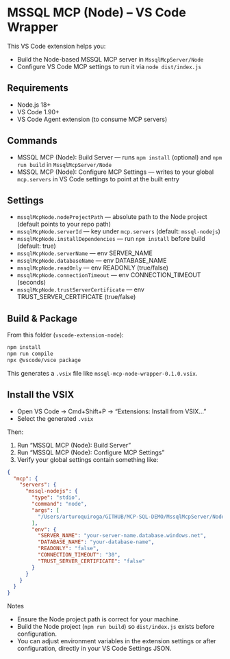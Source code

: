 # MSSQL MCP (Node) – VS Code Wrapper

This VS Code extension helps you:
- Build the Node-based MSSQL MCP server in `MssqlMcpServer/Node`
- Configure VS Code MCP settings to run it via `node dist/index.js`

## Requirements
- Node.js 18+
- VS Code 1.90+
- VS Code Agent extension (to consume MCP servers)

## Commands
- MSSQL MCP (Node): Build Server — runs `npm install` (optional) and `npm run build` in `MssqlMcpServer/Node`
- MSSQL MCP (Node): Configure MCP Settings — writes to your global `mcp.servers` in VS Code settings to point at the built entry

## Settings
- `mssqlMcpNode.nodeProjectPath` — absolute path to the Node project (default points to your repo path)
- `mssqlMcpNode.serverId` — key under `mcp.servers` (default: `mssql-nodejs`)
- `mssqlMcpNode.installDependencies` — run `npm install` before build (default: true)
- `mssqlMcpNode.serverName` — env SERVER_NAME
- `mssqlMcpNode.databaseName` — env DATABASE_NAME
- `mssqlMcpNode.readOnly` — env READONLY (true/false)
- `mssqlMcpNode.connectionTimeout` — env CONNECTION_TIMEOUT (seconds)
- `mssqlMcpNode.trustServerCertificate` — env TRUST_SERVER_CERTIFICATE (true/false)

## Build & Package
From this folder (`vscode-extension-node`):

```bash
npm install
npm run compile
npx @vscode/vsce package
```

This generates a `.vsix` file like `mssql-mcp-node-wrapper-0.1.0.vsix`.

## Install the VSIX
- Open VS Code → Cmd+Shift+P → “Extensions: Install from VSIX…”
- Select the generated `.vsix`

Then:
1) Run “MSSQL MCP (Node): Build Server”
2) Run “MSSQL MCP (Node): Configure MCP Settings”
3) Verify your global settings contain something like:

```json
{
  "mcp": {
    "servers": {
      "mssql-nodejs": {
        "type": "stdio",
        "command": "node",
        "args": [
          "/Users/arturoquiroga/GITHUB/MCP-SQL-DEMO/MssqlMcpServer/Node/dist/index.js"
        ],
        "env": {
          "SERVER_NAME": "your-server-name.database.windows.net",
          "DATABASE_NAME": "your-database-name",
          "READONLY": "false",
          "CONNECTION_TIMEOUT": "30",
          "TRUST_SERVER_CERTIFICATE": "false"
        }
      }
    }
  }
}
```

Notes
- Ensure the Node project path is correct for your machine.
- Build the Node project (`npm run build`) so `dist/index.js` exists before configuration.
- You can adjust environment variables in the extension settings or after configuration, directly in your VS Code Settings JSON.
